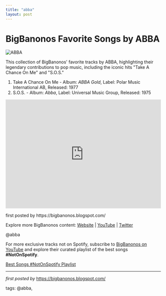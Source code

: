 ```yaml
---
title: "abba"
layout: post
---
```

<h1>BigBanonos Favorite Songs by ABBA</h1>
<img src="https://i.guim.co.uk/img/static/sys-images/Guardian/Pix/pictures/2014/2/16/1392577447181/Abba-011.jpg?width=465&dpr=1&s=none&crop=none" alt="ABBA"> <p>This collection of BigBanonos' favorite tracks by ABBA, highlighting their legendary contributions to pop music, including the iconic hits "Take A Chance On Me" and "S.O.S."</p> <ol> <li>Take A Chance On Me - Album: <i>ABBA Gold</i>, Label: Polar Music International AB, Released: 1977</li> <li>S.O.S. - Album: <i>Abba</i>, Label: Universal Music Group, Released: 1975</li>
</ol> <div> <iframe src="https://open.spotify.com/embed/playlist/2KmpXcyAtVLiK3Cxve8vg5?utm_source=generator" width="100%" height="352" frameborder="0" allowfullscreen="" allow="autoplay; clipboard-write; encrypted-media; fullscreen; picture-in-picture" loading="lazy"></iframe>
</div> <p>first posted by https://bigbanonos.blogspot.com/</p> <div> <p>Explore more BigBanonos content: <a href="https://bigbanonos.blogspot.com/">Website</a> | <a href="https://www.youtube.com/@BigBanonos">YouTube</a> | <a href="https://x.com/bigbanonos">Twitter</a></p>
</div> <!-- Tags -->
<p>@abba</p>


<!--Subscribe and Playlist Links-->
<div>
    <p>For more exclusive tracks not on Spotify, subscribe to <a href="https://www.youtube.com/@BigBanonos" target="_blank">BigBanonos on YouTube</a> and explore their curated playlist of the best songs <strong>#NotOnSpotify</strong>.</p>
    <p><a href="https://www.youtube.com/playlist?list=PLtuNtuTatqI0kFahUCbtbfenC_ET5O_tr" target="_blank">Best Songs #NotOnSpotify Playlist<br /></a></p></div>

<hr />

<p><em>first posted by</em> <a href="https://bigbanonos.blogspot.com/" rel="noopener" target="_new">https://bigbanonos.blogspot.com/</a></p>

<p>tags: @abba,</p>
